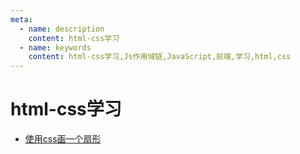 ```yaml
---
meta:
  - name: description
    content: html-css学习
  - name: keywords
    content: html-css学习,Js作用域链,JavaScript,前端,学习,html,css
---
```

# html-css学习

+ [使用css画一个扇形](https://github.com/haizlin/fe-interview/issues/527)
